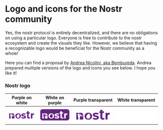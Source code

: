 # Logo and icons for the Nostr community

Yes, the nostr protocol is entirely decentralized, and there are no obligations on using a particular logo.
Everyone is free to contribute to the nostr ecosystem and create the visuals they like.
However, we believe that having a recognizable logo would be beneficial for the Nostr community as a whole!

Here you can find a proposal by [Andrea Nicolini, aka Bembureda](https://dribbble.com/Bembureda).
Andrea prepared multiple versions of the logo and icons you see below.
I hope you like it!

### Nostr logo 
| Purple on white | White on purple | Purple transparent | White transparent |
| ------- | ------- | ------- | ------- |  
| ![Nostr logo purple on white](/nostr-logo-purple-on-white-929x363.png) | ![Nostr logo white on purple](/nostr-logo-white-on-purple-929x363.png) | ![Nostr logo purple transparent](/nostr-logo-purple-transparent-928x363.png) | ![Nostr logo white transparent](/nostr-logo-white-transparent-928x363.png) | 
